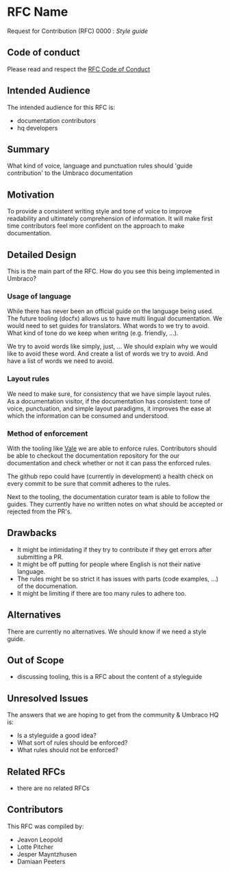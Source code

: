 # RFC Name

Request for Contribution (RFC) 0000 : _Style guide_

## Code of conduct

Please read and respect the [RFC Code of Conduct](https://github.com/umbraco/rfcs/blob/master/CODE_OF_CONDUCT.md)

## Intended Audience

The intended audience for this RFC is: 

* documentation contributors
* hq developers

## Summary

What kind of voice, language and punctuation rules should 'guide contribution' to the Umbraco documentation

## Motivation

To provide a consistent writing style and tone of voice to improve readability and ultimately comprehension of information.
It will make first time contributors feel more confident on the approach to make documentation.

## Detailed Design

This is the main part of the RFC. How do you see this being implemented in Umbraco?

### Usage of language

While there has never been an official guide on the language being used.  The future tooling (docfx) allows us to have multi lingual documentation.  We would need to set guides for translators.  What words to we try to avoid.  What kind of tone do we keep when writng (e.g. friendly, ...).

We try to avoid words like simply, just, ...  We should explain why we would like to avoid these word.  And create a list of words we try to avoid.  And have a list of words we need to avoid.

### Layout rules

We need to make sure, for consistency that we have simple layout rules.   
As a documentation visitor, if the documentation has consistent: tone of voice, punctuation, and simple layout paradigms, it improves the ease at which the information can be consumed and understood.

### Method of enforcement 

With the tooling like [Vale](https://errata-ai.github.io/vale/) we are able to enforce rules. Contributors should be able to checkout the documentation repository for the our documentation and check whether or not it can pass the enforced rules.

The github repo could have (currently in development) a health check on every commit to be sure that commit adheres to the rules.

Next to the tooling, the documentation curator team is able to follow the guides.  They currently have no written notes on what should be accepted or rejected from the PR's.

## Drawbacks

* It might be intimidating if they try to contribute if they get errors after submitting a PR.
* It might be off putting for people where English is not their native language.
* The rules might be so strict it has issues with parts (code examples, ...) of the documenation.
* It might be limiting if there are too many rules to adhere too.

## Alternatives

There are currently no alternatives.  We should know if we need a style guide.

## Out of Scope

* discussing tooling, this is a RFC about the content of a styleguide

## Unresolved Issues

The answers that we are hoping to get from the community & Umbraco HQ is:

* Is a styleguide a good idea?
* What sort of rules should be enforced?
* What rules should not be enforced?

## Related RFCs 

* there are no related RFCs

## Contributors

This RFC was compiled by:

* Jeavon Leopold
* Lotte Pitcher
* Jesper Mayntzhusen
* Damiaan Peeters
